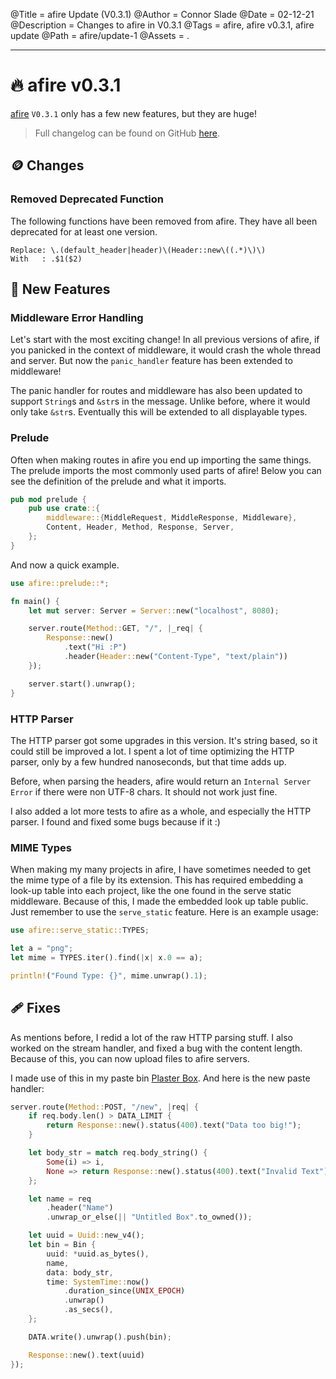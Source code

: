 @Title = afire Update (V0.3.1)
@Author = Connor Slade
@Date = 02-12-21
@Description = Changes to afire in V0.3.1
@Tags = afire, afire v0.3.1, afire update
@Path = afire/update-1
@Assets = .

---

# 🔥 afire v0.3.1

[afire](crates.io/crates/afire) `V0.3.1` only has a few new features, but they are huge!

> Full changelog can be found on GitHub [here](https://github.com/Basicprogrammer10/afire/blob/0.3.1/Changelog.md).

## 🪙 Changes

### Removed Deprecated Function

The following functions have been removed from afire.
They have all been deprecated for at least one version.

```
Replace: \.(default_header|header)\(Header::new\((.*)\)\)
With   : .$1($2)
```

## 🗽 New Features

### Middleware Error Handling

Let's start with the most exciting change!
In all previous versions of afire, if you panicked in the context of middleware, it would crash the whole thread and server.
But now the `panic_handler` feature has been extended to middleware!

The panic handler for routes and middleware has also been updated to support `String`s and `&str`s in the message.
Unlike before, where it would only take `&str`s. Eventually this will be extended to all displayable types.

### Prelude

Often when making routes in afire you end up importing the same things.
The prelude imports the most commonly used parts of afire!
Below you can see the definition of the prelude and what it imports.

```rust
pub mod prelude {
    pub use crate::{
        middleware::{MiddleRequest, MiddleResponse, Middleware},
        Content, Header, Method, Response, Server,
    };
}
```

And now a quick example.

```rust
use afire::prelude::*;

fn main() {
    let mut server: Server = Server::new("localhost", 8080);

    server.route(Method::GET, "/", |_req| {
        Response::new()
            .text("Hi :P")
            .header(Header::new("Content-Type", "text/plain"))
    });

    server.start().unwrap();
}

```

### HTTP Parser

The HTTP parser got some upgrades in this version.
It's string based, so it could still be improved a lot.
I spent a lot of time optimizing the HTTP parser, only by a few hundred nanoseconds, but that time adds up.

Before, when parsing the headers, afire would return an `Internal Server Error` if there were non UTF-8 chars.
It should not work just fine.

I also added a lot more tests to afire as a whole, and especially the HTTP parser.
I found and fixed some bugs because if it :)

### MIME Types

When making my many projects in afire, I have sometimes needed to get the mime type of a file by its extension.
This has required embedding a look-up table into each project, like the one found in the serve static middleware.
Because of this, I made the embedded look up table public.
Just remember to use the `serve_static` feature. Here is an example usage:

```rust
use afire::serve_static::TYPES;

let a = "png";
let mime = TYPES.iter().find(|x| x.0 == a);

println!("Found Type: {}", mime.unwrap().1);
```

## 🩹 Fixes

As mentions before, I redid a lot of the raw HTTP parsing stuff.
I also worked on the stream handler, and fixed a bug with the content length.
Because of this, you can now upload files to afire servers.

I made use of this in my paste bin [Plaster Box](https://github.com/Basicprogrammer10/plaster-box).
And here is the new paste handler:

```rust
server.route(Method::POST, "/new", |req| {
    if req.body.len() > DATA_LIMIT {
        return Response::new().status(400).text("Data too big!");
    }

    let body_str = match req.body_string() {
        Some(i) => i,
        None => return Response::new().status(400).text("Invalid Text"),
    };

    let name = req
        .header("Name")
        .unwrap_or_else(|| "Untitled Box".to_owned());

    let uuid = Uuid::new_v4();
    let bin = Bin {
        uuid: *uuid.as_bytes(),
        name,
        data: body_str,
        time: SystemTime::now()
            .duration_since(UNIX_EPOCH)
            .unwrap()
            .as_secs(),
    };

    DATA.write().unwrap().push(bin);

    Response::new().text(uuid)
});
```
